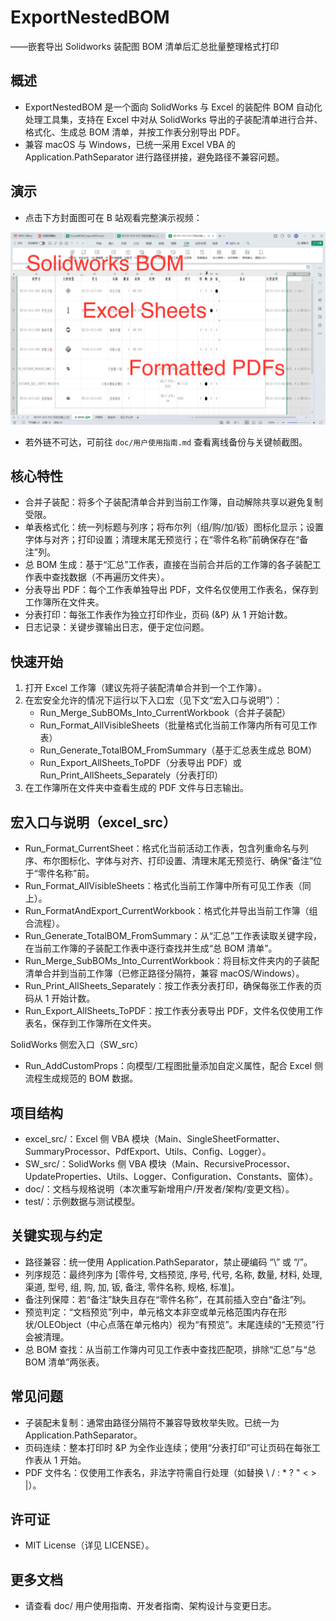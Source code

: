 # ExportNestedBOM 

——嵌套导出 Solidworks 装配图 BOM 清单后汇总批量整理格式打印

## 概述

- ExportNestedBOM 是一个面向 SolidWorks 与 Excel 的装配件 BOM 自动化处理工具集，支持在 Excel 中对从 SolidWorks 导出的子装配清单进行合并、格式化、生成总 BOM 清单，并按工作表分别导出 PDF。
- 兼容 macOS 与 Windows，已统一采用 Excel VBA 的 Application.PathSeparator 进行路径拼接，避免路径不兼容问题。

## 演示

- 点击下方封面图可在 B 站观看完整演示视频：

[![嵌套导出 SolidWorks 装配图 BOM 清单后汇总批量整理格式打印（点击播放）](doc/assets/images/sw-props-batch-demo-cover.png)](https://www.bilibili.com/video/BV1qBs2zgEza/?share_source=copy_web&vd_source=46b442d5945851ac54cb808b8620a52d)

- 若外链不可达，可前往 `doc/用户使用指南.md` 查看离线备份与关键帧截图。

## 核心特性

- 合并子装配：将多个子装配清单合并到当前工作簿，自动解除共享以避免复制受限。
- 单表格式化：统一列标题与列序；将布尔列（组/购/加/钣）图标化显示；设置字体与对齐；打印设置；清理末尾无预览行；在“零件名称”前确保存在“备注”列。
- 总 BOM 生成：基于“汇总”工作表，直接在当前合并后的工作簿的各子装配工作表中查找数据（不再遍历文件夹）。
- 分表导出 PDF：每个工作表单独导出 PDF，文件名仅使用工作表名，保存到工作簿所在文件夹。
- 分表打印：每张工作表作为独立打印作业，页码 (&P) 从 1 开始计数。
- 日志记录：关键步骤输出日志，便于定位问题。

## 快速开始

1) 打开 Excel 工作簿（建议先将子装配清单合并到一个工作簿）。
2) 在宏安全允许的情况下运行以下入口宏（见下文“宏入口与说明”）：
   - Run_Merge_SubBOMs_Into_CurrentWorkbook（合并子装配）
   - Run_Format_AllVisibleSheets（批量格式化当前工作簿内所有可见工作表）
   - Run_Generate_TotalBOM_FromSummary（基于汇总表生成总 BOM）
   - Run_Export_AllSheets_ToPDF（分表导出 PDF）或 Run_Print_AllSheets_Separately（分表打印）
3) 在工作簿所在文件夹中查看生成的 PDF 文件与日志输出。

## 宏入口与说明（excel_src）

- Run_Format_CurrentSheet：格式化当前活动工作表，包含列重命名与列序、布尔图标化、字体与对齐、打印设置、清理末尾无预览行、确保“备注”位于“零件名称”前。
- Run_Format_AllVisibleSheets：格式化当前工作簿中所有可见工作表（同上）。
- Run_FormatAndExport_CurrentWorkbook：格式化并导出当前工作簿（组合流程）。
- Run_Generate_TotalBOM_FromSummary：从“汇总”工作表读取关键字段，在当前工作簿的子装配工作表中逐行查找并生成“总 BOM 清单”。
- Run_Merge_SubBOMs_Into_CurrentWorkbook：将目标文件夹内的子装配清单合并到当前工作簿（已修正路径分隔符，兼容 macOS/Windows）。
- Run_Print_AllSheets_Separately：按工作表分表打印，确保每张工作表的页码从 1 开始计数。
- Run_Export_AllSheets_ToPDF：按工作表分表导出 PDF，文件名仅使用工作表名，保存到工作簿所在文件夹。

SolidWorks 侧宏入口（SW_src）
- Run_AddCustomProps：向模型/工程图批量添加自定义属性，配合 Excel 侧流程生成规范的 BOM 数据。

## 项目结构

- excel_src/：Excel 侧 VBA 模块（Main、SingleSheetFormatter、SummaryProcessor、PdfExport、Utils、Config、Logger）。
- SW_src/：SolidWorks 侧 VBA 模块（Main、RecursiveProcessor、UpdateProperties、Utils、Logger、Configuration、Constants、窗体）。
- doc/：文档与规格说明（本次重写新增用户/开发者/架构/变更文档）。
- test/：示例数据与测试模型。

## 关键实现与约定

- 路径兼容：统一使用 Application.PathSeparator，禁止硬编码 “\” 或 “/”。
- 列序规范：最终列序为 [零件号, 文档预览, 序号, 代号, 名称, 数量, 材料, 处理, 渠道, 型号, 组, 购, 加, 钣, 备注, 零件名称, 规格, 标准]。
- 备注列保障：若“备注”缺失且存在“零件名称”，在其前插入空白“备注”列。
- 预览判定：“文档预览”列中，单元格文本非空或单元格范围内存在形状/OLEObject（中心点落在单元格内）视为“有预览”。末尾连续的“无预览”行会被清理。
- 总 BOM 查找：从当前工作簿内可见工作表中查找匹配项，排除“汇总”与“总 BOM 清单”两张表。

## 常见问题

- 子装配未复制：通常由路径分隔符不兼容导致枚举失败。已统一为 Application.PathSeparator。
- 页码连续：整本打印时 &P 为全作业连续；使用“分表打印”可让页码在每张工作表从 1 开始。
- PDF 文件名：仅使用工作表名，非法字符需自行处理（如替换 \ / : * ? " < > |）。

## 许可证

- MIT License（详见 LICENSE）。

## 更多文档

- 请查看 doc/ 用户使用指南、开发者指南、架构设计与变更日志。
